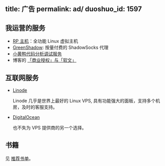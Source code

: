 title: 广告
permalink: ad/
duoshuo_id: 1597
---

## 我运营的服务

* [RP 主机](http://rpvhost.net)：全功能 Linux 虚拟主机
* [GreenShadow](http://greenshadow.net): 按量付费的 ShadowSocks 代理
* [小黄鸭代码分析调试服务](http://item.taobao.com/item.htm?id=40108038667)
* 博客的 [「商业授权」与「软文」](/about#licence)

## 互联网服务

* [Linode](https://www.linode.com/?r=a196912d910d9eefa806a2f2a00e5991811f85ef)

    Linode 几乎是世界上最好的 Linux VPS, 具有功能强大的面板，支持多个机房，及时的客服支持。

* [DigitalOcean](https://www.digitalocean.com/?refcode=3adfb872a7c3)

    也不失为 VPS 提供商的另一个选择。

## 书籍

见 [推荐书单](/booklist)。
